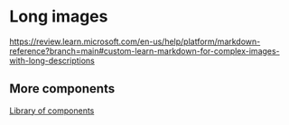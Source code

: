# Long images

https://review.learn.microsoft.com/en-us/help/platform/markdown-reference?branch=main#custom-learn-markdown-for-complex-images-with-long-descriptions


## More components

[Library of components](document-object-model.md#library-of-defined-components-in-the-ca-object-model)